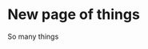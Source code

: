 <!-- TITLE: New Page -->
<!-- SUBTITLE: A quick summary of New Page -->

# New page of things

So many things